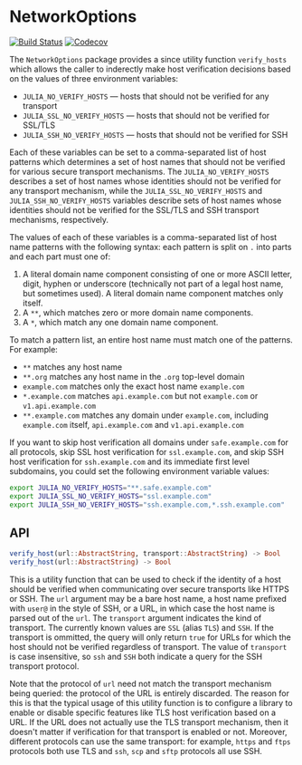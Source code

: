 # NetworkOptions

[![Build Status](https://travis-ci.org/JuliaLang/NetworkOptions.jl.svg?branch=master)](https://travis-ci.org/JuliaLang/NetworkOptions.jl)
[![Codecov](https://codecov.io/gh/JuliaLang/NetworkOptions.jl/branch/master/graph/badge.svg)](https://codecov.io/gh/JuliaLang/NetworkOptions.jl)

The `NetworkOptions` package provides a since utility function `verify_hosts`
which allows the caller to inderectly make host verification decisions based on
the values of three environment variables:

- `JULIA_NO_VERIFY_HOSTS` — hosts that should not be verified for any transport
- `JULIA_SSL_NO_VERIFY_HOSTS` — hosts that should not be verified for SSL/TLS
- `JULIA_SSH_NO_VERIFY_HOSTS` — hosts that should not be verified for SSH

Each of these variables can be set to a comma-separated list of host patterns
which determines a set of host names that should not be verified for various
secure transport mechanisms. The `JULIA_NO_VERIFY_HOSTS` describes a set of host
names whose identities should not be verified for any transport mechanism, while
the `JULIA_SSL_NO_VERIFY_HOSTS` and `JULIA_SSH_NO_VERIFY_HOSTS` variables
describe sets of host names whose identities should not be verified for the
SSL/TLS and SSH transport mechanisms, respectively.

The values of each of these variables is a comma-separated list of host name
patterns with the following syntax: each pattern is split on `.` into parts and
each part must one of:

1. A literal domain name component consisting of one or more ASCII letter,
   digit,  hyphen or underscore (technically not part of a legal host name, but
   sometimes used). A literal domain name component matches only itself.
2. A `**`, which matches zero or more domain name components.
3. A `*`, which match any one domain name component.

To match a pattern list, an entire host name must match one of the patterns.
For example:

- `**` matches any host name
- `**.org` matches any host name in the `.org` top-level domain
- `example.com` matches only the exact host name `example.com`
- `*.example.com` matches `api.example.com` but not `example.com` or
  `v1.api.example.com`
- `**.example.com` matches any domain under `example.com`, including
  `example.com` itself, `api.example.com` and `v1.api.example.com`

If you want to skip host verification all domains under `safe.example.com` for
all protocols, skip SSL host verification for `ssl.example.com`, and skip SSH
host verification for `ssh.example.com` and its immediate first level
subdomains, you could set the following environment variable values:
```sh
export JULIA_NO_VERIFY_HOSTS="**.safe.example.com"
export JULIA_SSL_NO_VERIFY_HOSTS="ssl.example.com"
export JULIA_SSH_NO_VERIFY_HOSTS="ssh.example.com,*.ssh.example.com"
```

## API

```jl
verify_host(url::AbstractString, transport::AbstractString) -> Bool
verify_host(url::AbstractString) -> Bool
```
This is a utility function that can be used to check if the identity of a host
should be verified when communicating over secure transports like HTTPS or SSH.
The `url` argument may be a bare host name, a host name prefixed with `user@` in
the style of SSH, or a URL, in which case the host name is parsed out of the
`url`. The `transport` argument indicates the kind of transport. The currently
known values are `SSL` (alias `TLS`) and `SSH`. If the transport is ommitted,
the query will only return `true` for URLs for which the host should not be
verified regardless of transport. The value of `transport` is case insensitive,
so `ssh` and `SSH` both indicate a query for the SSH transport protocol.

Note that the protocol of `url` need not match the transport mechanism being
queried: the protocol of the URL is entirely discarded. The reason for this is
that the typical usage of this utility function is to configure a library to
enable or disable specific features like TLS host verification based on a URL.
If the URL does not actually use the TLS transport mechanism, then it doesn't
matter if verification for that transport is enabled or not. Moreover, different
protocols can use the same transport: for example, `https` and `ftps` protocols
both use TLS and `ssh`, `scp` and `sftp` protocols all use SSH.
